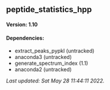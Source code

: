 ## peptide_statistics_hpp

#### Version: 1.10

#### Dependencies: 
* extract_peaks_pypkl (untracked)
* anaconda3 (untracked)
* generate_spectrum_index (1.1)
* anaconda2 (untracked)

_Last updated: Sat May 28 11:44:11 2022._

<data id=CCMS_DEPLOYMENTS_HEADER_BREAK_ELEMENT_CAUTION_ANYTHING_ABOVE_WILL_BE_AUTOGENERATED />








